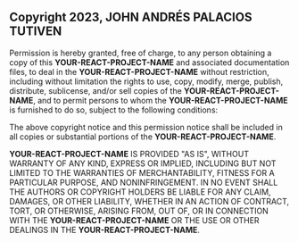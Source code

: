 ## Copyright 2023, JOHN ANDRÉS PALACIOS TUTIVEN

Permission is hereby granted, free of charge, to any person obtaining a copy of this **YOUR-REACT-PROJECT-NAME** and associated documentation files, to deal in the **YOUR-REACT-PROJECT-NAME** without restriction, including without limitation the rights to use, copy, modify, merge, publish, distribute, sublicense, and/or sell copies of the **YOUR-REACT-PROJECT-NAME**, and to permit persons to whom the **YOUR-REACT-PROJECT-NAME** is furnished to do so, subject to the following conditions:

The above copyright notice and this permission notice shall be included in all copies or substantial portions of the **YOUR-REACT-PROJECT-NAME**.

**YOUR-REACT-PROJECT-NAME** IS PROVIDED "AS IS", WITHOUT WARRANTY OF ANY KIND, EXPRESS OR IMPLIED, INCLUDING BUT NOT LIMITED TO THE WARRANTIES OF MERCHANTABILITY, FITNESS FOR A PARTICULAR PURPOSE, AND NONINFRINGEMENT. IN NO EVENT SHALL THE AUTHORS OR COPYRIGHT HOLDERS BE LIABLE FOR ANY CLAIM, DAMAGES, OR OTHER LIABILITY, WHETHER IN AN ACTION OF CONTRACT, TORT, OR OTHERWISE, ARISING FROM, OUT OF, OR IN CONNECTION WITH THE **YOUR-REACT-PROJECT-NAME** OR THE USE OR OTHER DEALINGS IN THE **YOUR-REACT-PROJECT-NAME**.
